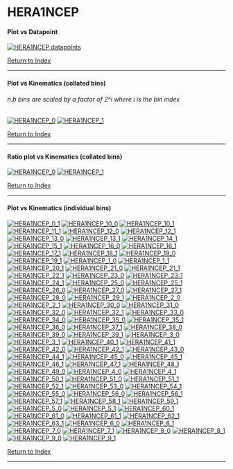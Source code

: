 HERA1NCEP
=========
#### Plot vs Datapoint 
[![HERA1NCEP datapoints](HERA1NCEP.png)](HERA1NCEP.pdf) 

[Return to Index](../index.html)

------------- 
#### Plot vs Kinematics (collated bins) 
###### n.b bins are scaled by a factor of 2^i where i is the bin index  
[![HERA1NCEP_0](HERA1NCEP_0.png)](HERA1NCEP_0.pdf)
[![HERA1NCEP_1](HERA1NCEP_1.png)](HERA1NCEP_1.pdf)
      
[Return to Index](../index.html)

------------- 
#### Ratio plot vs Kinematics (collated bins) 
[![HERA1NCEP_0](HERA1NCEP_0_R.png)](HERA1NCEP_0_R.pdf)
[![HERA1NCEP_1](HERA1NCEP_1_R.png)](HERA1NCEP_1_R.pdf)
      
[Return to Index](../index.html)

------------- 
#### Plot vs Kinematics (individual bins) 
[![HERA1NCEP_0_1](HERA1NCEP_0_1.png)](HERA1NCEP_0_1.pdf)
[![HERA1NCEP_10_0](HERA1NCEP_10_0.png)](HERA1NCEP_10_0.pdf)
[![HERA1NCEP_10_1](HERA1NCEP_10_1.png)](HERA1NCEP_10_1.pdf)
[![HERA1NCEP_11_1](HERA1NCEP_11_1.png)](HERA1NCEP_11_1.pdf)
[![HERA1NCEP_12_0](HERA1NCEP_12_0.png)](HERA1NCEP_12_0.pdf)
[![HERA1NCEP_12_1](HERA1NCEP_12_1.png)](HERA1NCEP_12_1.pdf)
[![HERA1NCEP_13_0](HERA1NCEP_13_0.png)](HERA1NCEP_13_0.pdf)
[![HERA1NCEP_13_1](HERA1NCEP_13_1.png)](HERA1NCEP_13_1.pdf)
[![HERA1NCEP_14_1](HERA1NCEP_14_1.png)](HERA1NCEP_14_1.pdf)
[![HERA1NCEP_15_1](HERA1NCEP_15_1.png)](HERA1NCEP_15_1.pdf)
[![HERA1NCEP_16_0](HERA1NCEP_16_0.png)](HERA1NCEP_16_0.pdf)
[![HERA1NCEP_16_1](HERA1NCEP_16_1.png)](HERA1NCEP_16_1.pdf)
[![HERA1NCEP_17_1](HERA1NCEP_17_1.png)](HERA1NCEP_17_1.pdf)
[![HERA1NCEP_18_1](HERA1NCEP_18_1.png)](HERA1NCEP_18_1.pdf)
[![HERA1NCEP_19_0](HERA1NCEP_19_0.png)](HERA1NCEP_19_0.pdf)
[![HERA1NCEP_19_1](HERA1NCEP_19_1.png)](HERA1NCEP_19_1.pdf)
[![HERA1NCEP_1_0](HERA1NCEP_1_0.png)](HERA1NCEP_1_0.pdf)
[![HERA1NCEP_1_1](HERA1NCEP_1_1.png)](HERA1NCEP_1_1.pdf)
[![HERA1NCEP_20_1](HERA1NCEP_20_1.png)](HERA1NCEP_20_1.pdf)
[![HERA1NCEP_21_0](HERA1NCEP_21_0.png)](HERA1NCEP_21_0.pdf)
[![HERA1NCEP_21_1](HERA1NCEP_21_1.png)](HERA1NCEP_21_1.pdf)
[![HERA1NCEP_22_1](HERA1NCEP_22_1.png)](HERA1NCEP_22_1.pdf)
[![HERA1NCEP_23_0](HERA1NCEP_23_0.png)](HERA1NCEP_23_0.pdf)
[![HERA1NCEP_23_1](HERA1NCEP_23_1.png)](HERA1NCEP_23_1.pdf)
[![HERA1NCEP_24_1](HERA1NCEP_24_1.png)](HERA1NCEP_24_1.pdf)
[![HERA1NCEP_25_0](HERA1NCEP_25_0.png)](HERA1NCEP_25_0.pdf)
[![HERA1NCEP_25_1](HERA1NCEP_25_1.png)](HERA1NCEP_25_1.pdf)
[![HERA1NCEP_26_0](HERA1NCEP_26_0.png)](HERA1NCEP_26_0.pdf)
[![HERA1NCEP_27_0](HERA1NCEP_27_0.png)](HERA1NCEP_27_0.pdf)
[![HERA1NCEP_27_1](HERA1NCEP_27_1.png)](HERA1NCEP_27_1.pdf)
[![HERA1NCEP_28_0](HERA1NCEP_28_0.png)](HERA1NCEP_28_0.pdf)
[![HERA1NCEP_29_1](HERA1NCEP_29_1.png)](HERA1NCEP_29_1.pdf)
[![HERA1NCEP_2_0](HERA1NCEP_2_0.png)](HERA1NCEP_2_0.pdf)
[![HERA1NCEP_2_1](HERA1NCEP_2_1.png)](HERA1NCEP_2_1.pdf)
[![HERA1NCEP_30_0](HERA1NCEP_30_0.png)](HERA1NCEP_30_0.pdf)
[![HERA1NCEP_31_0](HERA1NCEP_31_0.png)](HERA1NCEP_31_0.pdf)
[![HERA1NCEP_32_0](HERA1NCEP_32_0.png)](HERA1NCEP_32_0.pdf)
[![HERA1NCEP_32_1](HERA1NCEP_32_1.png)](HERA1NCEP_32_1.pdf)
[![HERA1NCEP_33_0](HERA1NCEP_33_0.png)](HERA1NCEP_33_0.pdf)
[![HERA1NCEP_34_0](HERA1NCEP_34_0.png)](HERA1NCEP_34_0.pdf)
[![HERA1NCEP_35_0](HERA1NCEP_35_0.png)](HERA1NCEP_35_0.pdf)
[![HERA1NCEP_35_1](HERA1NCEP_35_1.png)](HERA1NCEP_35_1.pdf)
[![HERA1NCEP_36_0](HERA1NCEP_36_0.png)](HERA1NCEP_36_0.pdf)
[![HERA1NCEP_37_1](HERA1NCEP_37_1.png)](HERA1NCEP_37_1.pdf)
[![HERA1NCEP_38_0](HERA1NCEP_38_0.png)](HERA1NCEP_38_0.pdf)
[![HERA1NCEP_39_0](HERA1NCEP_39_0.png)](HERA1NCEP_39_0.pdf)
[![HERA1NCEP_39_1](HERA1NCEP_39_1.png)](HERA1NCEP_39_1.pdf)
[![HERA1NCEP_3_0](HERA1NCEP_3_0.png)](HERA1NCEP_3_0.pdf)
[![HERA1NCEP_3_1](HERA1NCEP_3_1.png)](HERA1NCEP_3_1.pdf)
[![HERA1NCEP_40_1](HERA1NCEP_40_1.png)](HERA1NCEP_40_1.pdf)
[![HERA1NCEP_41_1](HERA1NCEP_41_1.png)](HERA1NCEP_41_1.pdf)
[![HERA1NCEP_42_0](HERA1NCEP_42_0.png)](HERA1NCEP_42_0.pdf)
[![HERA1NCEP_42_1](HERA1NCEP_42_1.png)](HERA1NCEP_42_1.pdf)
[![HERA1NCEP_43_0](HERA1NCEP_43_0.png)](HERA1NCEP_43_0.pdf)
[![HERA1NCEP_44_1](HERA1NCEP_44_1.png)](HERA1NCEP_44_1.pdf)
[![HERA1NCEP_45_0](HERA1NCEP_45_0.png)](HERA1NCEP_45_0.pdf)
[![HERA1NCEP_45_1](HERA1NCEP_45_1.png)](HERA1NCEP_45_1.pdf)
[![HERA1NCEP_46_1](HERA1NCEP_46_1.png)](HERA1NCEP_46_1.pdf)
[![HERA1NCEP_47_1](HERA1NCEP_47_1.png)](HERA1NCEP_47_1.pdf)
[![HERA1NCEP_48_1](HERA1NCEP_48_1.png)](HERA1NCEP_48_1.pdf)
[![HERA1NCEP_49_0](HERA1NCEP_49_0.png)](HERA1NCEP_49_0.pdf)
[![HERA1NCEP_4_0](HERA1NCEP_4_0.png)](HERA1NCEP_4_0.pdf)
[![HERA1NCEP_4_1](HERA1NCEP_4_1.png)](HERA1NCEP_4_1.pdf)
[![HERA1NCEP_50_1](HERA1NCEP_50_1.png)](HERA1NCEP_50_1.pdf)
[![HERA1NCEP_51_0](HERA1NCEP_51_0.png)](HERA1NCEP_51_0.pdf)
[![HERA1NCEP_51_1](HERA1NCEP_51_1.png)](HERA1NCEP_51_1.pdf)
[![HERA1NCEP_52_1](HERA1NCEP_52_1.png)](HERA1NCEP_52_1.pdf)
[![HERA1NCEP_53_0](HERA1NCEP_53_0.png)](HERA1NCEP_53_0.pdf)
[![HERA1NCEP_54_1](HERA1NCEP_54_1.png)](HERA1NCEP_54_1.pdf)
[![HERA1NCEP_55_0](HERA1NCEP_55_0.png)](HERA1NCEP_55_0.pdf)
[![HERA1NCEP_56_0](HERA1NCEP_56_0.png)](HERA1NCEP_56_0.pdf)
[![HERA1NCEP_56_1](HERA1NCEP_56_1.png)](HERA1NCEP_56_1.pdf)
[![HERA1NCEP_57_1](HERA1NCEP_57_1.png)](HERA1NCEP_57_1.pdf)
[![HERA1NCEP_58_1](HERA1NCEP_58_1.png)](HERA1NCEP_58_1.pdf)
[![HERA1NCEP_59_1](HERA1NCEP_59_1.png)](HERA1NCEP_59_1.pdf)
[![HERA1NCEP_5_0](HERA1NCEP_5_0.png)](HERA1NCEP_5_0.pdf)
[![HERA1NCEP_5_1](HERA1NCEP_5_1.png)](HERA1NCEP_5_1.pdf)
[![HERA1NCEP_60_1](HERA1NCEP_60_1.png)](HERA1NCEP_60_1.pdf)
[![HERA1NCEP_61_0](HERA1NCEP_61_0.png)](HERA1NCEP_61_0.pdf)
[![HERA1NCEP_61_1](HERA1NCEP_61_1.png)](HERA1NCEP_61_1.pdf)
[![HERA1NCEP_62_1](HERA1NCEP_62_1.png)](HERA1NCEP_62_1.pdf)
[![HERA1NCEP_63_1](HERA1NCEP_63_1.png)](HERA1NCEP_63_1.pdf)
[![HERA1NCEP_6_0](HERA1NCEP_6_0.png)](HERA1NCEP_6_0.pdf)
[![HERA1NCEP_6_1](HERA1NCEP_6_1.png)](HERA1NCEP_6_1.pdf)
[![HERA1NCEP_7_0](HERA1NCEP_7_0.png)](HERA1NCEP_7_0.pdf)
[![HERA1NCEP_7_1](HERA1NCEP_7_1.png)](HERA1NCEP_7_1.pdf)
[![HERA1NCEP_8_0](HERA1NCEP_8_0.png)](HERA1NCEP_8_0.pdf)
[![HERA1NCEP_8_1](HERA1NCEP_8_1.png)](HERA1NCEP_8_1.pdf)
[![HERA1NCEP_9_0](HERA1NCEP_9_0.png)](HERA1NCEP_9_0.pdf)
[![HERA1NCEP_9_1](HERA1NCEP_9_1.png)](HERA1NCEP_9_1.pdf)
      
[Return to Index](../index.html)

------------- 
